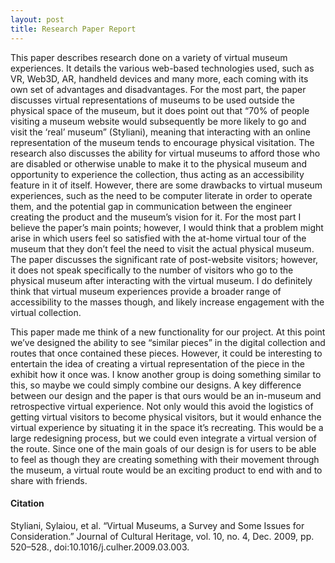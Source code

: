 ```yaml
---
layout: post
title: Research Paper Report
---
```


This paper describes research done on a variety of virtual museum experiences. It details the various web-based technologies used, such as VR, Web3D, AR, handheld devices and many more, each coming with its own set of advantages and disadvantages. For the most part, the paper discusses virtual representations of museums to be used outside the physical space of the museum, but it does point out that “70% of people visiting a museum website would subsequently be more likely to go and visit the ‘real’ museum” (Styliani), meaning that interacting with an online representation of the museum tends to encourage physical visitation. The research also discusses the ability for virtual museums to afford those who are disabled or otherwise unable to make it to the physical museum and opportunity to experience the collection, thus acting as an accessibility feature in it of itself. However, there are some drawbacks to virtual museum experiences, such as the need to be computer literate in order to operate them, and the potential gap in communication between the engineer creating the product and the museum’s vision for it. For the most part I believe the paper’s main points; however, I would think that a problem might arise in which users feel so satisfied with the at-home virtual tour of the museum that they don’t feel the need to visit the actual physical museum. The paper discusses the significant rate of post-website visitors; however, it does not speak specifically to the number of visitors who go to the physical museum after interacting with the virtual museum. I do definitely think that virtual museum experiences provide a broader range of accessibility to the masses though, and likely increase engagement with the virtual collection.

This paper made me think of a new functionality for our project. At this point we’ve designed the ability to see “similar pieces” in the digital collection and routes that once contained these pieces. However, it could be interesting to entertain the idea of creating a virtual representation of the piece in the exhibit how it once was. I know another group is doing something similar to this, so maybe we could simply combine our designs. A key difference between our design and the paper is that ours would be an in-museum and retrospective virtual experience. Not only would this avoid the logistics of getting virtual visitors to become physical visitors, but it would enhance the virtual experience by situating it in the space it’s recreating. This would be a large redesigning process, but we could even integrate a virtual version of the route. Since one of the main goals of our design is for users to be able to feel as though they are creating something with their movement through the museum, a virtual route would be an exciting product to end with and to share with friends.


#### Citation
Styliani, Sylaiou, et al. “Virtual Museums, a Survey and Some Issues for Consideration.” 
Journal of Cultural Heritage, vol. 10, no. 4, Dec. 2009, pp. 520–528., 
doi:10.1016/j.culher.2009.03.003.

